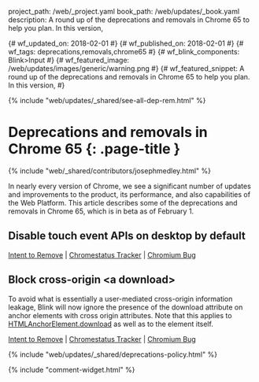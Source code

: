 project_path: /web/_project.yaml
book_path: /web/updates/_book.yaml
description: A round up of the deprecations and removals in Chrome 65 to help you plan. In this version,

{# wf_updated_on: 2018-02-01 #}
{# wf_published_on: 2018-02-01 #}
{# wf_tags: deprecations,removals,chrome65 #}
{# wf_blink_components: Blink>Input #}
{# wf_featured_image: /web/updates/images/generic/warning.png #}
{# wf_featured_snippet: A round up of the deprecations and removals in Chrome 65 to help you plan. In this version,  #}

{% include "web/updates/_shared/see-all-dep-rem.html" %}

# Deprecations and removals in Chrome 65 {: .page-title }

{% include "web/_shared/contributors/josephmedley.html" %}

In nearly every version of Chrome, we see a significant number of updates and
improvements to the product, its performance, and also capabilities of the Web
Platform. This article describes some of the deprecations and removals in Chrome
65, which is in beta as of February 1.


## Disable touch event APIs on desktop by default



[Intent to Remove](https://groups.google.com/a/chromium.org/d/topic/blink-dev/KV6kqDJpYiE/discussion) &#124;
[Chromestatus Tracker](https://www.chromestatus.com/features/4764225348042752) &#124;
[Chromium Bug](https://bugs.chromium.org/p/chromium/issues/detail?id=392584)

## Block cross-origin &lt;a download>

To avoid what is essentially a user-mediated cross-origin information leakage,
Blink will now ignore the presence of the download attribute on anchor elements
with cross origin attributes. Note that this applies to
[HTMLAnchorElement.download](https://developer.mozilla.org/en-US/docs/Web/API/HTMLAnchorElement/download)
as well as to the element itself.

[Intent to Remove](https://groups.google.com/a/chromium.org/d/topic/blink-dev/Iw3_SUcagGg/discussion) &#124;
[Chromestatus Tracker](https://www.chromestatus.com/feature/4969697975992320) &#124;
[Chromium Bug](https://bugs.chromium.org/p/chromium/issues/detail?id=714373)

{% include "web/updates/_shared/deprecations-policy.html" %}

{% include "comment-widget.html" %}
